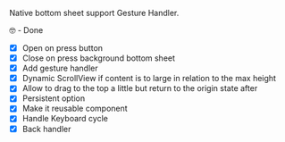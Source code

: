 Native bottom sheet support Gesture Handler.

🤓 - Done
- [x] Open on press button
- [x] Close on press background bottom sheet
- [x] Add gesture handler
- [x] Dynamic ScrollView if content is to large in relation to the max height 
- [x] Allow to drag to the top a little but return to the origin state after
- [x] Persistent option
- [x] Make it reusable component
- [x] Handle Keyboard cycle 
- [x] Back handler
